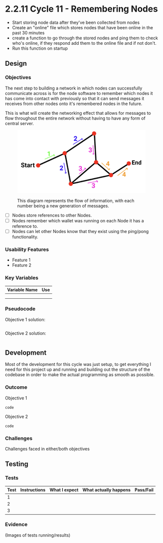 # 2.2.11 Cycle 11 - Remembering Nodes

* Start storing node data after they've been collected from nodes
* Create an "online" file which stores nodes that have been online in the past 30 minutes
* create a function to go through the stored nodes and ping them to check who's online, if they respond add them to the online file and if not don't.
* Run this function on startup

## Design

### Objectives

The next step to building a network in which nodes can successfully communicate across is for the node software to remember which nodes it has come into contact with previously so that it can send messages it receives from other nodes onto it's remembered nodes in the future.

This is what will create the networking effect that allows for messages to flow throughout the entire network without having to have any form of central server.

<figure><img src="../.gitbook/assets/image.png" alt=""><figcaption><p>This diagram represents the flow of information, with each number being a new generation of messages.</p></figcaption></figure>

* [ ] Nodes store references to other Nodes.
* [ ] Nodes remember which wallet was running on each Node it has a reference to.
* [ ] Nodes can let other Nodes know that they exist using the ping/pong functionality.

### Usability Features

* Feature 1
* Feature 2

### Key Variables

| Variable Name | Use |
| ------------- | --- |
|               |     |
|               |     |
|               |     |

### Pseudocode

Objective 1 solution:

```
```

Objective 2 solution:

```
```

## Development

Most of the development for this cycle was just setup, to get everything I need for this project up and running and building out the structure of the codebase in order to make the actual programming as smooth as possible.

### Outcome

Objective 1

```
code
```

Objective 2

```
code
```

### Challenges

Challenges faced in either/both objectives

## Testing

### Tests

| Test | Instructions | What I expect | What actually happens | Pass/Fail |
| ---- | ------------ | ------------- | --------------------- | --------- |
| 1    |              |               |                       |           |
| 2    |              |               |                       |           |
| 3    |              |               |                       |           |

### Evidence

(Images of tests running/results)
